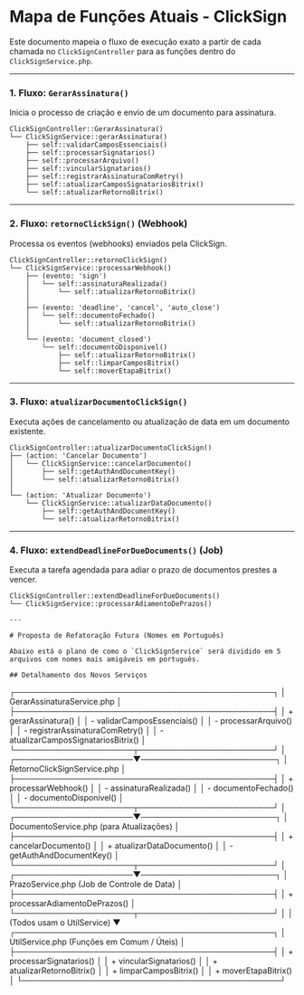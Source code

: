 # Mapa de Funções Atuais - ClickSign

Este documento mapeia o fluxo de execução exato a partir de cada chamada no `ClickSignController` para as funções dentro do `ClickSignService.php`.

---

### 1. Fluxo: `GerarAssinatura()`

Inicia o processo de criação e envio de um documento para assinatura.

```
ClickSignController::GerarAssinatura()
└── ClickSignService::gerarAssinatura()
    ├── self::validarCamposEssenciais()
    ├── self::processarSignatarios()
    ├── self::processarArquivo()
    ├── self::vincularSignatarios()
    ├── self::registrarAssinaturaComRetry()
    ├── self::atualizarCamposSignatariosBitrix()
    └── self::atualizarRetornoBitrix()
```

---

### 2. Fluxo: `retornoClickSign()` (Webhook)

Processa os eventos (webhooks) enviados pela ClickSign.

```
ClickSignController::retornoClickSign()
└── ClickSignService::processarWebhook()
    ├── (evento: 'sign')
    │   └── self::assinaturaRealizada()
    │       └── self::atualizarRetornoBitrix()
    │
    ├── (evento: 'deadline', 'cancel', 'auto_close')
    │   └── self::documentoFechado()
    │       └── self::atualizarRetornoBitrix()
    │
    └── (evento: 'document_closed')
        └── self::documentoDisponivel()
            ├── self::atualizarRetornoBitrix()
            ├── self::limparCamposBitrix()
            └── self::moverEtapaBitrix()
```

---

### 3. Fluxo: `atualizarDocumentoClickSign()`

Executa ações de cancelamento ou atualização de data em um documento existente.

```
ClickSignController::atualizarDocumentoClickSign()
├── (action: 'Cancelar Documento')
│   └── ClickSignService::cancelarDocumento()
│       ├── self::getAuthAndDocumentKey()
│       └── self::atualizarRetornoBitrix()
│
└── (action: 'Atualizar Documento')
    └── ClickSignService::atualizarDataDocumento()
        ├── self::getAuthAndDocumentKey()
        └── self::atualizarRetornoBitrix()
```

---

### 4. Fluxo: `extendDeadlineForDueDocuments()` (Job)

Executa a tarefa agendada para adiar o prazo de documentos prestes a vencer.

```
ClickSignController::extendDeadlineForDueDocuments()
└── ClickSignService::processarAdiamentoDePrazos()

---

# Proposta de Refatoração Futura (Nomes em Português)

Abaixo está o plano de como o `ClickSignService` será dividido em 5 arquivos com nomes mais amigáveis em português.

## Detalhamento dos Novos Serviços

```
┌──────────────────────────────────────────────┐
│ GerarAssinaturaService.php                   │
├──────────────────────────────────────────────┤
│ + gerarAssinatura()                          │
│ - validarCamposEssenciais()                   │
│ - processarArquivo()                         │
│ - registrarAssinaturaComRetry()              │
│ - atualizarCamposSignatariosBitrix()         │
└─────────────────────┬────────────────────────┘
                      │
┌─────────────────────▼────────────────────────┐
│ RetornoClickSignService.php                  │
├──────────────────────────────────────────────┤
│ + processarWebhook()                         │
│ - assinaturaRealizada()                      │
│ - documentoFechado()                         │
│ - documentoDisponivel()                      │
└─────────────────────┬────────────────────────┘
                      │
┌─────────────────────▼────────────────────────┐
│ DocumentoService.php (para Atualizações)     │
├──────────────────────────────────────────────┤
│ + cancelarDocumento()                        │
│ + atualizarDataDocumento()                   │
│ - getAuthAndDocumentKey()                    │
└─────────────────────┬────────────────────────┘
                      │
┌─────────────────────▼────────────────────────┐
│ PrazoService.php (Job de Controle de Data)   │
├──────────────────────────────────────────────┤
│ + processarAdiamentoDePrazos()               │
└─────────────────────┬────────────────────────┘
                      │
                      │ (Todos usam o UtilService)
                      ▼
┌──────────────────────────────────────────────┐
│ UtilService.php (Funções em Comum / Úteis)   │
├──────────────────────────────────────────────┤
│ + processarSignatarios()                     │
│ + vincularSignatarios()                      │
│ + atualizarRetornoBitrix()                   │
│ + limparCamposBitrix()                       │
│ + moverEtapaBitrix()                         │
└──────────────────────────────────────────────┘
```

